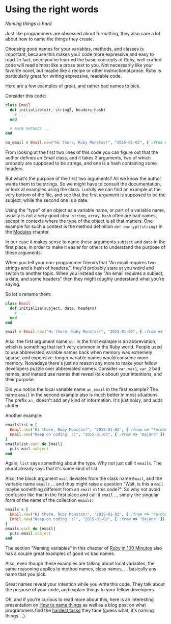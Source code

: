 # Using the right words

*Naming things is hard*

Just like programmers are obsessed about formatting, they also care a lot
about how to name the things they create.

Choosing good names for your variables, methods, and classes is important,
because this makes your code more expressive and easy to read. In fact, once
you've learned the basic concepts of Ruby, well crafted code will read almost
like a prose text to you.  Not necessarily like your favorite novel, but maybe
like a recipe or other instructional prose. Ruby is particularly great for
writing expressive, readable code.

Here are a few examples of great, and rather bad names to pick.

Consider this code:

```ruby
class Email
  def initialize(str, string2, headers_hash)
    # ...
  end

  # more methods ...
end

an_email = Email.new("Hi there, Ruby Monstas!", "2015-01-02", { :from => "Ferdous" })
```

From looking at the first two lines of this code you can figure out that the
author defines an Email class, and it takes 3 arguments, two of which probably
are supposed to be strings, and one is a hash containing some headers.

But what's the purpose of the first two arguments? All we know the author wants them
to be strings. So we might have to consult the documentation, or look at examples
using the class. Luckily we can find an example at the very bottom of the file, and
see that the first argument is supposed to be the subject, while the second one is
a date.

Using the "type" of an object as a variable name, or part of a variable name,
usually is not a very good idea: `string`, `array`, `hash` often are bad names,
except in contexts where the type of the object is all that matters. One example
for such a context is the method definition `def encrypt(string)` in the
<a href="/advanced/modules.html">Modules</a> chapter.

In our case it makes sense to name these arguments `subject` and `date` in the
first place, in order to make it easier for others to understand the purpose of
these arguments:

When you tell your non-programmer friends that "An email requires two strings
and a hash of headers.", they'd probably stare at you weird and switch to
another topic.  When you instead say "An email requires a subject, a date, and
some headers" then they might roughly understand what you're saying.

So let's rename them:

```ruby
class Email
  def initialize(subject, date, headers)
    # ...
  end
end

email = Email.new("Hi there, Ruby Monstas!", "2015-01-02", { :from => "Ferdous" })
```

Also, the first argument name `str` in the first example is an abbreviation,
which is something that isn't very common in the Ruby world. People used to use
abbreviated variable names back when memory was extremely sparse, and
expensive: longer variable names would consume more memory. Nowadays there's
just no reason any more to make your fellow developers puzzle over abbreviated
names. Consider `var`, `var1`, `var_2` bad names, and instead use names that
reveal (talk about) your intentions, and their purpose.

Did you notice the local variable name `an_email` in the first example? The
name `email` in the second example also is much better in most situations. The
prefix `an_` doesn't add any kind of information. It's just noisy, and adds
clutter.

Another example:

```ruby
emailslist = [
  Email.new("Hi there, Ruby Monstas!", "2015-01-02", { :from => "Ferdous" }),
  Email.new("Keep on coding! :)", "2015-01-03", { :from => "Dajana" })
]
emailslist.each do |mail|
  puts mail.subject
end
```

Again, `list` says something about the type. Why not just call it `emails`. The
plural already says that it's some kind of list.

Also, the block argument `mail` deviates from the class name `Email`, and the
variable name `emails` ... and thus might raise a question "Wait, is this a
`mail` maybe something different from an `email` in this code?". So why not
avoid confusion like that in the first place and call it `email` ... simply
the singular form of the name of the collection `emails`:

```ruby
emails = [
  Email.new("Hi there, Ruby Monstas!", "2015-01-02", { :from => "Ferdous" }),
  Email.new("Keep on coding! :)", "2015-01-03", { :from => "Dajana" })
]
emails.each do |email|
  puts email.subject
end
```

The section "Naming variables" in this chapter of
<a href="http://tutorials.jumpstartlab.com/projects/ruby_in_100_minutes.html#2.-variables">Ruby in 100 Minutes</a>
also has a couple great examples of good vs bad names.

Also, even though these examples are talking about local variables, the same
reasoning applies to method names, class names, ... basically any name that you pick.

Great names reveal your intention while you write this code. They talk about
the purpose of your code, and explain things to your fellow developers.

Oh, and if you're curious to read more about this, here is an interesting presentation on
[How to name things](http://www.slideshare.net/pirhilton/how-to-name-things-the-hardest-problem-in-programming)
as well as a blog post on what programmers find the
[hardest tasks](http://www.itworld.com/article/2833265/cloud-computing/don-t-go-into-programming-if-you-don-t-have-a-good-thesaurus.html)
they face (guess what, it's naming things ...).
